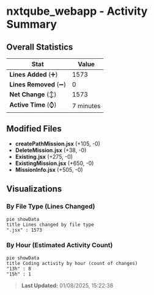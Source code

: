 # nxtqube_webapp - Activity Summary 

## Overall Statistics

| Stat                   | Value                                                             |
| ---------------------- | ----------------------------------------------------------------- |
| **Lines Added** (➕)   | 1573                                          |
| **Lines Removed** (➖) | 0                                        |
| **Net Change** (↕)    | 1573                |
| **Active Time** (⌚)   | 7 minutes |


## Modified Files
- **createPathMission.jsx** (+105, -0)
- **DeleteMission.jsx** (+38, -0)
- **Existing.jsx** (+275, -0)
- **ExistingMission.jsx** (+650, -0)
- **MissionInfo.jsx** (+505, -0)

## Visualizations

### By File Type (Lines Changed)

```mermaid
pie showData
title Lines changed by file type
".jsx" : 1573
```

### By Hour (Estimated Activity Count)

```mermaid
pie showData
title Coding activity by hour (count of changes)
"13h" : 8
"15h" : 1
```


> **Last Updated:** 01/08/2025, 15:22:38